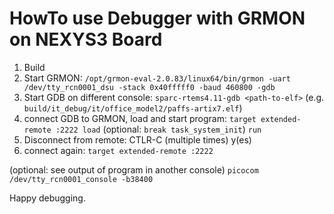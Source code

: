 HowTo use Debugger with GRMON on NEXYS3 Board 
=============================================

1. Build
2. Start GRMON:
`/opt/grmon-eval-2.0.83/linux64/bin/grmon -uart /dev/tty_rcn0001_dsu -stack 0x40fffff0 -baud 460800 -gdb`
3. Start GDB on different console:
`sparc-rtems4.11-gdb <path-to-elf>` (e.g. `build/it_debug/it/office_model2/paffs-artix7.elf`)
4. connect GDB to GRMON, load and start program:
`target extended-remote :2222
load`
(optional: `break task_system_init`)
`run`
5. Disconnect from remote:
CTLR-C (multiple times)
y(es)
6. connect again:
`target extended-remote :2222`

(optional: see output of program in another console)
`picocom /dev/tty_rcn0001_console -b38400`

Happy debugging.


